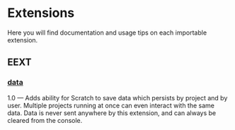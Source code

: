 Extensions
==========
Here you will find documentation and usage tips on each importable extension.

## EEXT

### [data](#exts/EEXT/data)
1.0 — Adds ability for Scratch to save data which persists by project and by user. Multiple projects running at once can even interact with the same data. Data is never sent anywhere by this extension, and can always be cleared from the console.